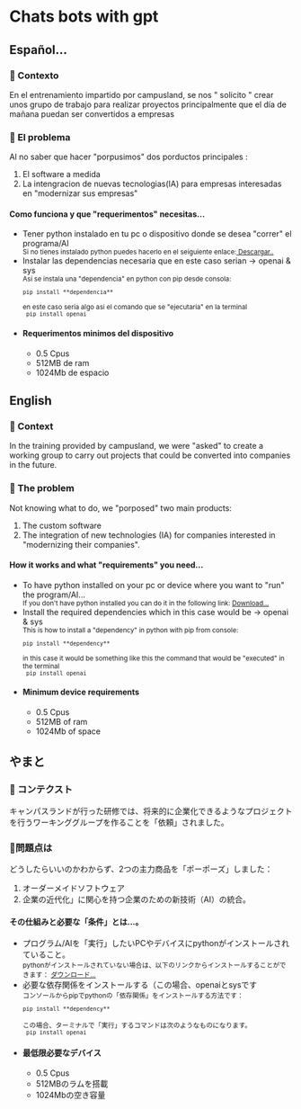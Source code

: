 # Chats bots with gpt
## Español...
### 🧐 Contexto

En el entrenamiento impartido por campusland, se nos " solicito " crear unos grupo de trabajo para realizar proyectos principalmente que el día de mañana puedan ser convertidos a empresas 

### 🤔 El problema

Al no saber que hacer "porpusimos" dos porductos principales :

<ol>
<li>El software a  medida</li>
<li>La intengracion de nuevas tecnologias(IA) para empresas interesadas en "modernizar sus empresas"</li>
</ol>

#### Como funciona y que "requerimentos" necesitas...

<ul>
<li>Tener python instalado en tu pc o dispositivo donde se desea "correr" el programa/AI</li>
<small>Si no tienes instalado python puedes hacerlo en el seiguiente enlace:<a href="https://www.python.org/downloads/"> Descargar..</a> </small>
<li>Instalar las dependencias necesaria que en este caso serian -> openai & sys</li>
<small>Asi se instala una "dependencia" en python con pip desde consola: <br> <code>
pip install **dependencia**
</code><br> en este caso seria algo asi el comando que se "ejecutaria" en la terminal <br> <code> pip install openai</code></small>
<li><h4>Requerimentos minimos del dispositivo <br></h4> <ul><li>0.5 Cpus</li> <li>512MB de ram </li><li>1024Mb de espacio</li></ul></li>
</ul>

## English

### 🧐 Context

In the training provided by campusland, we were "asked" to create a working group to carry out projects that could be converted into companies in the future.

### 🤔 The problem

Not knowing what to do, we "porposed" two main products:

<ol>
<li>The custom software</li>
<li>The integration of new technologies (IA) for companies interested in "modernizing their companies".</li>
</ol>

#### How it works and what "requirements" you need...

<ul>
<li>To have python installed on your pc or device where you want to "run" the program/AI...</li>
<small>If you don't have python installed you can do it in the following link: <a href="https://www.python.org/downloads/"> Download...</a> </small>
<li>Install the required dependencies which in this case would be -> openai & sys</li>
<small>This is how to install a "dependency" in python with pip from console:<br> <code>
pip install **dependency**
</code><br> in this case it would be something like this the command that would be "executed" in the terminal <br> <code> pip install openai</code></small>
<li><h4>Minimum device requirements <br></h4> <ul><li>0.5 Cpus</li> <li>512MB of ram </li><li>1024Mb of space</li></ul></li>
</ul>

## やまと
### 🧐 コンテクスト
キャンパスランドが行った研修では、将来的に企業化できるようなプロジェクトを行うワーキンググループを作ることを「依頼」されました。
### 🤔問題点は
どうしたらいいのかわからず、2つの主力商品を「ポーポーズ」しました：
<ol>
<li>オーダーメイドソフトウェア</li>
<li>企業の近代化」に関心を持つ企業のための新技術（AI）の統合。</li>
</ol>

#### その仕組みと必要な「条件」とは...。

<ul>
<li>プログラム/AIを「実行」したいPCやデバイスにpythonがインストールされていること。</li>
<small>pythonがインストールされていない場合は、以下のリンクからインストールすることができます： <a href="https://www.python.org/downloads/">ダウンロード...</a> </small>
<li>必要な依存関係をインストールする（この場合、openaiとsysです</li>
<small>コンソールからpipでpythonの「依存関係」をインストールする方法です：<br> <code>
pip install **dependency**
</code><br> この場合、ターミナルで「実行」するコマンドは次のようなものになります。<br> <code> pip install openai</code></small>
<li><h4>最低限必要なデバイス <br></h4> <ul><li>0.5 Cpus</li> <li>512MBのラムを搭載 </li><li>1024Mbの空き容量</li></ul></li>
</ul>
